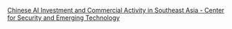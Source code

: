 [Chinese AI Investment and Commercial Activity in Southeast Asia - Center for Security and Emerging Technology](https://qi.tc/qi/114253)